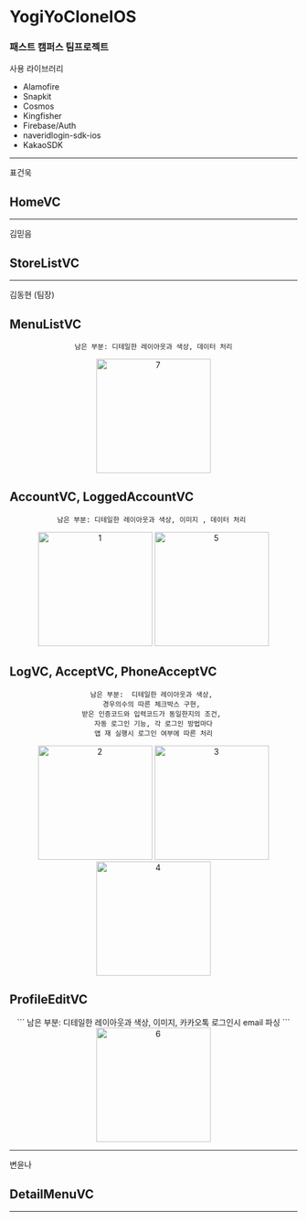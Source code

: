 # YogiYoCloneIOS

### 패스트 캠퍼스 팀프로젝트

사용 라이브러리 
- Alamofire
- Snapkit
- Cosmos
- Kingfisher
- Firebase/Auth
- naveridlogin-sdk-ios
- KakaoSDK

<div>
  
---
표건욱
## HomeVC

---
김믿음
## StoreListVC

---

김동현 (팀장)

## MenuListVC
<center>
  
```
남은 부분: 디테일한 레이아웃과 색상, 데이터 처리
```
</center>
<center><img width="200" alt="7" src="https://user-images.githubusercontent.com/63357508/91789874-7c938880-ec4a-11ea-893b-4d8ce2a6d127.png"></center>  

## AccountVC, LoggedAccountVC
<center>
  
```
남은 부분: 디테일한 레이아웃과 색상, 이미지 , 데이터 처리 
```
</center>
<center><img width="200" alt="1" src="https://user-images.githubusercontent.com/63357508/91789872-7bfaf200-ec4a-11ea-90d6-c3921b85ffe3.PNG">
<img width="200" alt="5" src="https://user-images.githubusercontent.com/63357508/91789863-79989800-ec4a-11ea-8aa6-5323b9d3e3de.PNG"></center>

## LogVC, AcceptVC, PhoneAcceptVC
<center>
  
```
남은 부분:  디테일한 레이아웃과 색상, 
경우의수의 따른 체크박스 구현, 
받은 인증코드와 입력코드가 동일한지의 조건, 
자동 로그인 기능, 각 로그인 방법마다
 앱 재 실행시 로그인 여부에 따른 처리 
```
</center>
<center><img width="200" alt="2" src="https://user-images.githubusercontent.com/63357508/91789869-7b625b80-ec4a-11ea-82cd-44512526d4e4.PNG">
<img width="200" alt="3" src="https://user-images.githubusercontent.com/63357508/91789866-7ac9c500-ec4a-11ea-9aa7-0e907792996e.PNG">
<img width="200" alt="4" src="https://user-images.githubusercontent.com/63357508/91789852-743b4d80-ec4a-11ea-8b1b-75ae61136261.PNG"></center>


## ProfileEditVC
<center>
```
남은 부분: 디테일한 레이아웃과 색상, 이미지, 
카카오톡 로그인시 email 파싱 
```
</center>
<center><img width="200" alt="6" src="https://user-images.githubusercontent.com/63357508/91789865-7ac9c500-ec4a-11ea-90ad-5987145bc22e.PNG"></center>

---
변윤나
## DetailMenuVC

---

</div>
